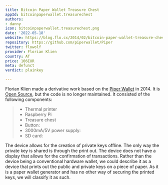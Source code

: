 ```yaml
---
title: Bitcoin Paper Wallet Treasure Chest
appId: bitcoinpaperwallet.treasurechest
authors:
- danny
icon: bitcoinpaperwallet.treasurechest.png
date: '2022-05-18'
website: https://blog.flo.cx/2014/02/bitcoin-paper-wallet-treasure-chest/
repository: https://github.com/piperwallet/Piper
twitter: flowolf
provider: Florian Klien
country: AT
price: 106EUR
meta: defunct
verdict: plainkey

---
```


Florian Klien made a derivative work based on the [Piper Wallet](https://web.archive.org/web/20160309032223/http://cryptographi.com/) in 2014. It is [Open Source](https://github.com/piperwallet/Piper), but the code is no longer maintained. It consisted of the following components: 

> - Thermal printer
> - Raspberry Pi
> - Treasure chest
> - Button: 
> - 3000mA/5V power supply: 
> - SD card: 

The device allows for the creation of private keys offline. The only way the private key is shared is through the print out. The device does not have a display that allows for the confirmation of transactions. Rather than the device being a conventional hardware wallet, we could describe it as a device that prints out the public and private keys on a piece of paper. As it is a paper wallet generator and has no other way of securing the printed keys, we will classify it as such.

